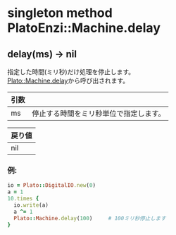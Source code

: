 # singleton method PlatoEnzi::Machine.delay

## delay(ms) -> nil

指定した時間(ミリ秒)だけ処理を停止します。  
[Plato::Machine.delay](../../../plato/machine/delay.md)から呼び出されます。

|引数||
|:--|:--|
|ms|停止する時間をミリ秒単位で指定します。|

|戻り値|
|:--|
|nil|

### 例:
```Ruby
io = Plato::DigitalIO.new(0)
a = 1
10.times {
  io.write(a)
  a ^= 1
  Plato::Machine.delay(100)     # 100ミリ秒停止します
}
```
